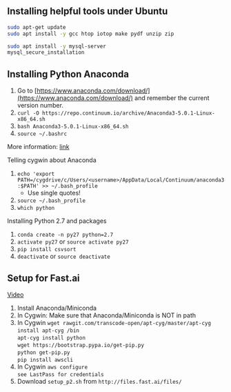 

## Installing helpful tools under Ubuntu

```bash
sudo apt-get update
sudo apt install -y gcc htop iotop make pydf unzip zip
```
```bash
sudo apt install -y mysql-server
mysql_secure_installation
```

## Installing Python Anaconda

1. Go to [https://www.anaconda.com/download/](https://www.anaconda.com/download/) and remember the current version number.
2. `curl -O https://repo.continuum.io/archive/Anaconda3-5.0.1-Linux-x86_64.sh`
3. `bash Anaconda3-5.0.1-Linux-x86_64.sh`
4. `source ~/.bashrc`

More information: [link](https://www.digitalocean.com/community/tutorials/how-to-install-the-anaconda-python-distribution-on-ubuntu-16-04)

Telling cygwin about Anaconda
1. `echo 'export PATH=/cygdrive/c/Users/<username>/AppData/Local/Continuum/anaconda3:$PATH' >> ~/.bash_profile`
    * Use single quotes!
2. `source ~/.bash_profile`
3. `which python`

Installing Python 2.7 and packages
1. `conda create -n py27 python=2.7`
2. `activate py27` or `source activate py27`
3. `pip install csvsort`
4. `deactivate` or `source deactivate`


## Setup for Fast.ai

[Video](https://www.youtube.com/watch?v=8rjRfW4JM2I)

1. Install Anaconda/Miniconda
2. In Cygwin: Make sure that Anaconda/Miniconda is NOT in path
3. In Cygwin
    `wget rawgit.com/transcode-open/apt-cyg/master/apt-cyg`  
    `install apt-cyg /bin`  
    `apt-cyg install python`  
    `wget https://bootstrap.pypa.io/get-pip.py`  
    `python get-pip.py`  
    `pip install awscli`  
4. In Cygwin
    `aws configure`  
    `see LastPass for credentials`  
5. Download `setup_p2.sh` from `http://files.fast.ai/files/`
